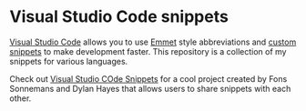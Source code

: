 # Visual Studio Code snippets

[Visual Studio Code](https://code.visualstudio.com) allows you to use [Emmet](http://emmet.io/) style abbreviations and [custom snippets](https://code.visualstudio.com/Docs/editor/editingevolved#_snippets) to make development faster. This repository is a collection of my snippets for various languages.

Check out [Visual Studio COde Snippets](http://visualstudiocodesnippets.com/) for a cool project created by Fons Sonnemans and Dylan Hayes that allows users to share snippets with each other.